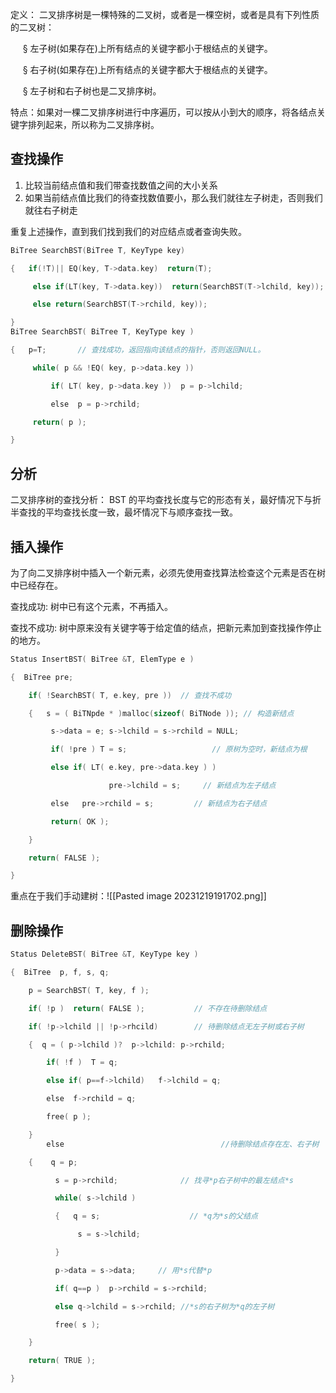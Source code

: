 定义： 二叉排序树是一棵特殊的二叉树，或者是一棵空树，或者是具有下列性质的二叉树：

     § 左子树(如果存在)上所有结点的关键字都小于根结点的关键字。

     § 右子树(如果存在)上所有结点的关键字都大于根结点的关键字。

     § 左子树和右子树也是二叉排序树。

特点：如果对一棵二叉排序树进行中序遍历，可以按从小到大的顺序，将各结点关键字排列起来，所以称为二叉排序树。

## 查找操作
1. 比较当前结点值和我们带查找数值之间的大小关系
2. 如果当前结点值比我们的待查找数值要小，那么我们就往左子树走，否则我们就往右子树走

重复上述操作，直到我们找到我们的对应结点或者查询失败。

```cpp
BiTree SearchBST(BiTree T, KeyType key)

{   if(!T)|| EQ(key, T->data.key)  return(T);

     else if(LT(key, T->data.key))  return(SearchBST(T->lchild, key));

     else return(SearchBST(T->rchild, key));

}
BiTree SearchBST( BiTree T, KeyType key )

{   p=T;       // 查找成功，返回指向该结点的指针，否则返回NULL。

     while( p && !EQ( key, p->data.key ))

         if( LT( key, p->data.key ))  p = p->lchild;

         else  p = p->rchild;

     return( p );

}
```

## 分析
二叉排序树的查找分析： BST 的平均查找长度与它的形态有关，最好情况下与折半查找的平均查找长度一致，最坏情况下与顺序查找一致。

## 插入操作
为了向二叉排序树中插入一个新元素，必须先使用查找算法检查这个元素是否在树中已经存在。

查找成功: 树中已有这个元素，不再插入。

查找不成功: 树中原来没有关键字等于给定值的结点，把新元素加到查找操作停止的地方。

```cpp
Status InsertBST( BiTree &T, ElemType e )

{  BiTree pre;

    if( !SearchBST( T, e.key, pre ))  // 查找不成功

    {   s = ( BiTNpde * )malloc(sizeof( BiTNode )); // 构造新结点

         s->data = e; s->lchild = s->rchild = NULL;

         if( !pre ) T = s;                   // 原树为空时，新结点为根

         else if( LT( e.key, pre->data.key ) ) 

                      pre->lchild = s;     // 新结点为左子结点

         else   pre->rchild = s;         // 新结点为右子结点

         return( OK );

    }

    return( FALSE );

} 
```

重点在于我们手动建树：![[Pasted image 20231219191702.png]]

## 删除操作
```cpp
Status DeleteBST( BiTree &T, KeyType key )

{  BiTree  p, f, s, q;

    p = SearchBST( T, key, f ); 

    if( !p )  return( FALSE );           // 不存在待删除结点

    if( !p->lchild || !p->rhcild)        // 待删除结点无左子树或右子树

    {  q = ( p->lchild )?  p->lchild: p->rchild;

        if( !f )  T = q;

        else if( p==f->lchild)   f->lchild = q;

        else  f->rchild = q;

        free( p );

    }
        else                                   //待删除结点存在左、右子树

    {    q = p;    

          s = p->rchild;              // 找寻*p右子树中的最左结点*s

          while( s->lchild )

          {   q = s;                    // *q为*s的父结点

               s = s->lchild;

          }

          p->data = s->data;     // 用*s代替*p

          if( q==p )  p->rchild = s->rchild;   

          else q->lchild = s->rchild; //*s的右子树为*q的左子树

          free( s );

    }

    return( TRUE );

}
```